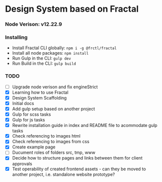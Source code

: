 # Design System based on Fractal

### Node Verison: v12.22.9

### Installing

- Install Fractal CLI globally: `npm i -g @frctl/fractal`
- Install all node packages: `npm install`
- Run Gulp in the CLI: `gulp dev`
- Run Build in the CLI: `gulp build`

### TODO
- [ ] Upgrade node verison and fix engineStrict
- [x] Learning how to use Fractal
- [x] Design System Scaffolding
- [x] Initial docs
- [x] Add gulp setup based on another project
- [x] Gulp for scss tasks
- [x] Gulp for js tasks
- [x] Rewrite installation guide in index and README file to acommodate gulp tasks
- [x] Check referencing to images html
- [x] Check referencing to images from css
- [x] Create example page
- [ ] Ducument roles of folders src, tmp, www
- [x] Decide how to structure pages and links between them for client approvals
- [x] Test operability of created frontend assets - can they be moved to another project, i.e. standalone website prototype?

